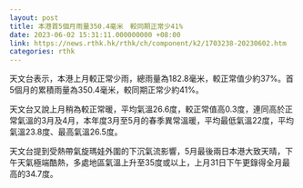 ```yaml
---
layout: post
title: 本港首5個月雨量350.4毫米　較同期正常少41%
date: 2023-06-02 15:31:11.000000000 +08:00
link: https://news.rthk.hk/rthk/ch/component/k2/1703238-20230602.htm
categories: rthk
---
```


天文台表示，本港上月較正常少雨，總雨量為182.8毫米，較正常值少約37%。首5個月的累積雨量為350.4毫米，較同期正常少約41%。

天文台又說上月稍為較正常暖，平均氣溫26.6度，較正常值高0.3度，連同高於正常氣溫的3月及4月，本年度3月至5月的春季異常溫暖，平均最低氣溫22度，平均氣溫23.8度、最高氣溫26.5度。
 
天文台提到受熱帶氣旋瑪娃外圍的下沉氣流影響，5月最後兩日本港大致天晴，下午天氣極端酷熱，多處地區氣溫上升至35度或以上，上月31日下午更錄得全月最高的34.7度。
